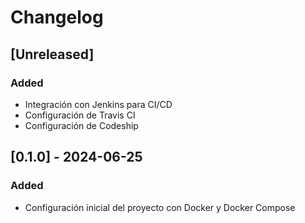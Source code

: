 # Changelog

## [Unreleased]
### Added
- Integración con Jenkins para CI/CD
- Configuración de Travis CI
- Configuración de Codeship

## [0.1.0] - 2024-06-25
### Added
- Configuración inicial del proyecto con Docker y Docker Compose

